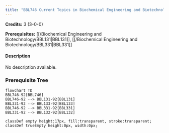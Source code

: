 ```yaml
---
title: "BBL746 Current Topics in Biochemical Engineering and Biotechnology"
---
```

**Credits:** 3 (3-0-0)

**Prerequisites:** [[/Biochemical Engineering and Biotechnology/BBL131|BBL131]], [[/Biochemical Engineering and Biotechnology/BBL331|BBL331]]

#### Description
No description available.

### Prerequisite Tree

```mermaid
flowchart TD
BBL746-92[BBL746]
BBL746-92 --> BBL131-92[BBL131]
BBL331-92 --> BBL133-92[BBL133]
BBL746-92 --> BBL331-92[BBL331]
BBL331-92 --> BBL132-92[BBL132]

classDef empty height:17px, fill:transparent, stroke:transparent;
classDef trueEmpty height:0px, width:0px;
```